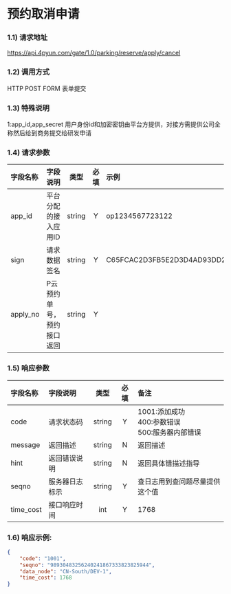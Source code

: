 # 预约取消申请

### 1.1) 请求地址

https://api.4pyun.com/gate/1.0/parking/reserve/apply/cancel

### 1.2) 调用方式

 HTTP POST FORM 表单提交

### 1.3) 特殊说明

 1:app_id,app_secret 用户身份id和加密密钥由平台方提供，对接方需提供公司全称然后给到商务提交给研发申请


### 1.4) 请求参数

| 字段名称   | 字段说明             |  类型  | 必填 | 示例                             |
| :--------- | :------------------- | :----: | :--: | :------------------------------- |
| app_id     | 平台分配的接入应用ID | string |  Y   | op1234567723122                  |
| sign       | 请求数据签名         | string |  Y   | C65FCAC2D3FB5E2D3D4AD93DD20C8C39 |
| apply_no | P云预约单号，预约接口返回  | string |  Y   |              |


### 1.5) 响应参数

| 字段名称 | 字段说明       |  类型  | 必填 | 备注                                                |
| :------- | :------------- | :----: | :--: | :-------------------------------------------------- |
| code     | 请求状态码     | string |  Y   | 1001:添加成功<br>400:参数错误<br>500:服务器内部错误 |
| message  | 返回描述       | string |  N   | 返回描述                                            |
| hint     | 返回错误说明   | string |  N   | 返回具体错描述指导                                  |
| seqno    | 服务器日志标示 | string |  Y   | 查日志用到查问题尽量提供这个值                      |
| time_cost | 接口响应时间 | int |  Y   | 1768 |


### 1.6) 响应示例:

```json
{
    "code": "1001",
    "seqno": "98930483256240241867333823825944",
    "data_node": "CN-South/DEV-1",
    "time_cost": 1768
}
```
